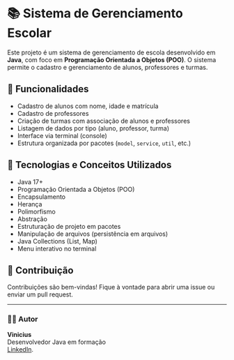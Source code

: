 # 📚 Sistema de Gerenciamento Escolar

Este projeto é um sistema de gerenciamento de escola desenvolvido em **Java**, com foco em **Programação Orientada a Objetos (POO)**. O sistema permite o cadastro e gerenciamento de alunos, professores e turmas.

## 🚀 Funcionalidades

- Cadastro de alunos com nome, idade e matrícula
- Cadastro de professores
- Criação de turmas com associação de alunos e professores
- Listagem de dados por tipo (aluno, professor, turma)
- Interface via terminal (console)
- Estrutura organizada por pacotes (`model`, `service`, `util`, etc.)

## 🧠 Tecnologias e Conceitos Utilizados

- Java 17+
- Programação Orientada a Objetos (POO)
- Encapsulamento
- Herança
- Polimorfismo
- Abstração
- Estruturação de projeto em pacotes
- Manipulação de arquivos (persistência em arquivos)
- Java Collections (List, Map)
- Menu interativo no terminal

## 🤝 Contribuição

Contribuições são bem-vindas! Fique à vontade para abrir uma issue ou enviar um pull request.

---

### 👨‍💻 Autor

**Vinicius**  
Desenvolvedor Java em formação  
[LinkedIn](https://www.linkedin.com/in/vinicius-fernandes-398390295/). 
